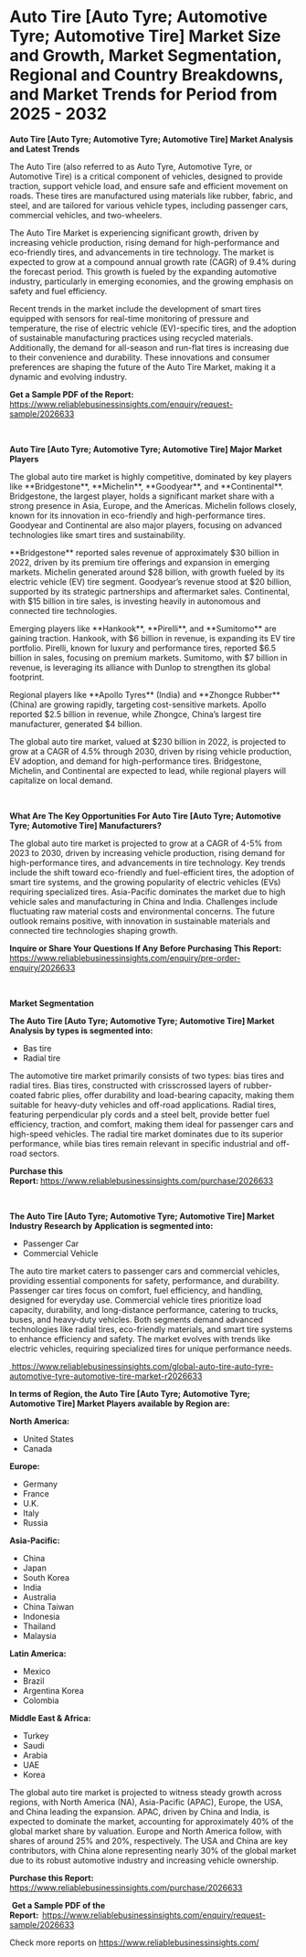 <p><h1>Auto Tire [Auto Tyre; Automotive Tyre; Automotive Tire] Market Size and Growth, Market Segmentation, Regional and Country Breakdowns, and Market Trends for Period from 2025 -  2032</h1></p><p><strong>Auto Tire [Auto Tyre; Automotive Tyre; Automotive Tire] Market Analysis and Latest Trends</strong></p>
<p><p>The Auto Tire (also referred to as Auto Tyre, Automotive Tyre, or Automotive Tire) is a critical component of vehicles, designed to provide traction, support vehicle load, and ensure safe and efficient movement on roads. These tires are manufactured using materials like rubber, fabric, and steel, and are tailored for various vehicle types, including passenger cars, commercial vehicles, and two-wheelers.</p><p>The Auto Tire Market is experiencing significant growth, driven by increasing vehicle production, rising demand for high-performance and eco-friendly tires, and advancements in tire technology. The market is expected to grow at a compound annual growth rate (CAGR) of 9.4% during the forecast period. This growth is fueled by the expanding automotive industry, particularly in emerging economies, and the growing emphasis on safety and fuel efficiency.</p><p>Recent trends in the market include the development of smart tires equipped with sensors for real-time monitoring of pressure and temperature, the rise of electric vehicle (EV)-specific tires, and the adoption of sustainable manufacturing practices using recycled materials. Additionally, the demand for all-season and run-flat tires is increasing due to their convenience and durability. These innovations and consumer preferences are shaping the future of the Auto Tire Market, making it a dynamic and evolving industry.</p></p>
<p><strong>Get a Sample PDF of the Report:&nbsp;</strong> <a href="https://www.reliablebusinessinsights.com/enquiry/request-sample/2026633?utm_campaign=39&utm_medium=2&utm_source=Github&utm_content=ia&utm_term=21012025&utm_id=auto-tire-auto-tyre-automotive-tyre-automotive-tire">https://www.reliablebusinessinsights.com/enquiry/request-sample/2026633</a></p>
<p>&nbsp;</p>
<p><strong>Auto Tire [Auto Tyre; Automotive Tyre; Automotive Tire] Major Market Players</strong></p>
<p><p>The global auto tire market is highly competitive, dominated by key players like **Bridgestone**, **Michelin**, **Goodyear**, and **Continental**. Bridgestone, the largest player, holds a significant market share with a strong presence in Asia, Europe, and the Americas. Michelin follows closely, known for its innovation in eco-friendly and high-performance tires. Goodyear and Continental are also major players, focusing on advanced technologies like smart tires and sustainability.</p><p>**Bridgestone** reported sales revenue of approximately $30 billion in 2022, driven by its premium tire offerings and expansion in emerging markets. Michelin generated around $28 billion, with growth fueled by its electric vehicle (EV) tire segment. Goodyear’s revenue stood at $20 billion, supported by its strategic partnerships and aftermarket sales. Continental, with $15 billion in tire sales, is investing heavily in autonomous and connected tire technologies.</p><p>Emerging players like **Hankook**, **Pirelli**, and **Sumitomo** are gaining traction. Hankook, with $6 billion in revenue, is expanding its EV tire portfolio. Pirelli, known for luxury and performance tires, reported $6.5 billion in sales, focusing on premium markets. Sumitomo, with $7 billion in revenue, is leveraging its alliance with Dunlop to strengthen its global footprint.</p><p>Regional players like **Apollo Tyres** (India) and **Zhongce Rubber** (China) are growing rapidly, targeting cost-sensitive markets. Apollo reported $2.5 billion in revenue, while Zhongce, China’s largest tire manufacturer, generated $4 billion.</p><p>The global auto tire market, valued at $230 billion in 2022, is projected to grow at a CAGR of 4.5% through 2030, driven by rising vehicle production, EV adoption, and demand for high-performance tires. Bridgestone, Michelin, and Continental are expected to lead, while regional players will capitalize on local demand.</p></p>
<p>&nbsp;</p>
<p><strong>What Are The Key Opportunities For Auto Tire [Auto Tyre; Automotive Tyre; Automotive Tire] Manufacturers?</strong></p>
<p><p>The global auto tire market is projected to grow at a CAGR of 4-5% from 2023 to 2030, driven by increasing vehicle production, rising demand for high-performance tires, and advancements in tire technology. Key trends include the shift toward eco-friendly and fuel-efficient tires, the adoption of smart tire systems, and the growing popularity of electric vehicles (EVs) requiring specialized tires. Asia-Pacific dominates the market due to high vehicle sales and manufacturing in China and India. Challenges include fluctuating raw material costs and environmental concerns. The future outlook remains positive, with innovation in sustainable materials and connected tire technologies shaping growth.</p></p>
<p><strong>Inquire or Share Your Questions If Any Before Purchasing This Report:</strong> <a href="https://www.reliablebusinessinsights.com/enquiry/pre-order-enquiry/2026633?utm_campaign=39&utm_medium=2&utm_source=Github&utm_content=ia&utm_term=21012025&utm_id=auto-tire-auto-tyre-automotive-tyre-automotive-tire">https://www.reliablebusinessinsights.com/enquiry/pre-order-enquiry/2026633</a></p>
<p>&nbsp;</p>
<p><strong>Market Segmentation</strong></p>
<p><strong>The Auto Tire [Auto Tyre; Automotive Tyre; Automotive Tire] Market Analysis by types is segmented into:</strong></p>
<p><ul><li>Bas tire</li><li>Radial tire</li></ul></p>
<p><p>The automotive tire market primarily consists of two types: bias tires and radial tires. Bias tires, constructed with crisscrossed layers of rubber-coated fabric plies, offer durability and load-bearing capacity, making them suitable for heavy-duty vehicles and off-road applications. Radial tires, featuring perpendicular ply cords and a steel belt, provide better fuel efficiency, traction, and comfort, making them ideal for passenger cars and high-speed vehicles. The radial tire market dominates due to its superior performance, while bias tires remain relevant in specific industrial and off-road sectors.</p></p>
<p><strong>Purchase this Report:&nbsp;</strong><a href="https://www.reliablebusinessinsights.com/purchase/2026633?utm_campaign=39&utm_medium=2&utm_source=Github&utm_content=ia&utm_term=21012025&utm_id=auto-tire-auto-tyre-automotive-tyre-automotive-tire">https://www.reliablebusinessinsights.com/purchase/2026633</a></p>
<p>&nbsp;</p>
<p><strong>The Auto Tire [Auto Tyre; Automotive Tyre; Automotive Tire] Market Industry Research by Application is segmented into:</strong></p>
<p><ul><li>Passenger Car</li><li>Commercial Vehicle</li></ul></p>
<p><p>The auto tire market caters to passenger cars and commercial vehicles, providing essential components for safety, performance, and durability. Passenger car tires focus on comfort, fuel efficiency, and handling, designed for everyday use. Commercial vehicle tires prioritize load capacity, durability, and long-distance performance, catering to trucks, buses, and heavy-duty vehicles. Both segments demand advanced technologies like radial tires, eco-friendly materials, and smart tire systems to enhance efficiency and safety. The market evolves with trends like electric vehicles, requiring specialized tires for unique performance needs.</p></p>
<p><a href="https://www.reliablebusinessinsights.com/global-auto-tire-auto-tyre-automotive-tyre-automotive-tire-market-r2026633?utm_campaign=39&utm_medium=2&utm_source=Github&utm_content=ia&utm_term=21012025&utm_id=auto-tire-auto-tyre-automotive-tyre-automotive-tire">&nbsp;https://www.reliablebusinessinsights.com/global-auto-tire-auto-tyre-automotive-tyre-automotive-tire-market-r2026633</a></p>
<p><strong>In terms of Region, the Auto Tire [Auto Tyre; Automotive Tyre; Automotive Tire] Market Players available by Region are:</strong></p>
<p>
    <p> <strong> North America: </strong>
        <ul>
            <li>United States</li>
            <li>Canada</li>
        </ul>
        </p> 
    <p> <strong> Europe: </strong>
        <ul>
            <li>Germany</li>
            <li>France</li>
            <li>U.K.</li>
            <li>Italy</li>
            <li>Russia</li>
        </ul>
        </p> 
    <p> <strong> Asia-Pacific: </strong>
        <ul>
            <li>China</li>
            <li>Japan</li>
            <li>South Korea</li>
            <li>India</li>
            <li>Australia</li>
            <li>China Taiwan</li>
            <li>Indonesia</li>
            <li>Thailand</li>
            <li>Malaysia</li>
        </ul>
        </p> 
    <p> <strong> Latin America: </strong>
        <ul>
            <li>Mexico</li>
            <li>Brazil</li>
            <li>Argentina Korea</li>
            <li>Colombia</li>
        </ul>
        </p> 
    <p> <strong> Middle East & Africa: </strong>
        <ul>
            <li>Turkey</li>
            <li>Saudi</li>
            <li>Arabia</li>
            <li>UAE</li>
            <li>Korea</li>
        </ul>
    </p>
    </p>
<p><p>The global auto tire market is projected to witness steady growth across regions, with North America (NA), Asia-Pacific (APAC), Europe, the USA, and China leading the expansion. APAC, driven by China and India, is expected to dominate the market, accounting for approximately 40% of the global market share by valuation. Europe and North America follow, with shares of around 25% and 20%, respectively. The USA and China are key contributors, with China alone representing nearly 30% of the global market due to its robust automotive industry and increasing vehicle ownership.</p></p>
<p><strong>Purchase this Report: </strong><a href="https://www.reliablebusinessinsights.com/purchase/2026633?utm_campaign=39&utm_medium=2&utm_source=Github&utm_content=ia&utm_term=21012025&utm_id=auto-tire-auto-tyre-automotive-tyre-automotive-tire">https://www.reliablebusinessinsights.com/purchase/2026633</a></p>
<p>&nbsp;<strong>Get a Sample PDF of the Report:&nbsp;&nbsp;</strong><a href="https://www.reliablebusinessinsights.com/enquiry/request-sample/2026633?utm_campaign=39&utm_medium=2&utm_source=Github&utm_content=ia&utm_term=21012025&utm_id=auto-tire-auto-tyre-automotive-tyre-automotive-tire">https://www.reliablebusinessinsights.com/enquiry/request-sample/2026633</a></p>
<p><strong></strong></p>
<p>Check more reports on <a href="https://www.reliablebusinessinsights.com/?utm_campaign=39&utm_medium=2&utm_source=Github&utm_content=ia&utm_term=21012025&utm_id=auto-tire-auto-tyre-automotive-tyre-automotive-tire">https://www.reliablebusinessinsights.com/</a></p>